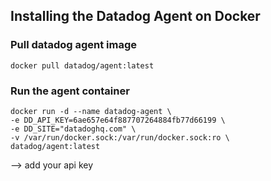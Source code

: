 ## Installing the Datadog Agent on Docker

### Pull datadog agent image
````
docker pull datadog/agent:latest
````
### Run the agent container
````
docker run -d --name datadog-agent \
-e DD_API_KEY=6ae657e64f887707264884fb77d66199 \
-e DD_SITE="datadoghq.com" \
-v /var/run/docker.sock:/var/run/docker.sock:ro \
datadog/agent:latest
````
--> add your api key
